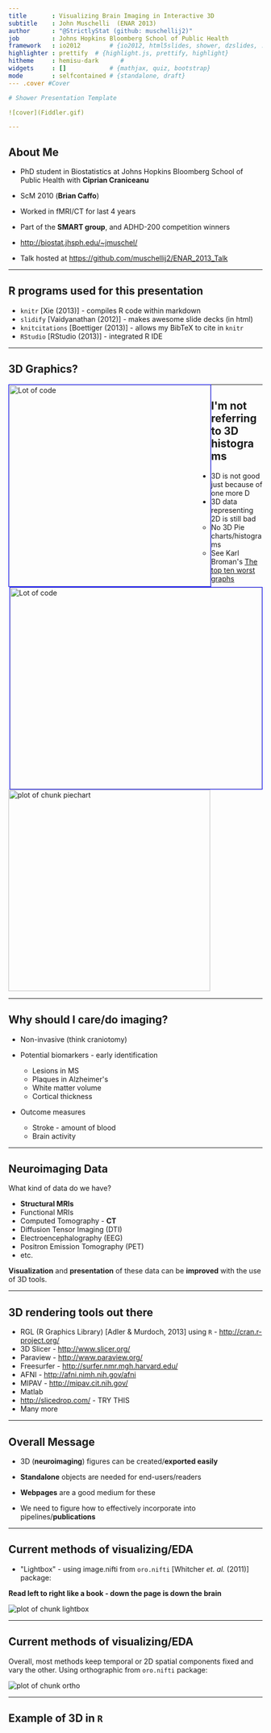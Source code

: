 ```yaml
---
title       : Visualizing Brain Imaging in Interactive 3D
subtitle    : John Muschelli  (ENAR 2013)
author      : "@StrictlyStat (github: muschellij2)" 
job         : Johns Hopkins Bloomberg School of Public Health
framework   : io2012        # {io2012, html5slides, shower, dzslides, ...}
highlighter : prettify  # {highlight.js, prettify, highlight}
hitheme     : hemisu-dark      # 
widgets     : []            # {mathjax, quiz, bootstrap}
mode        : selfcontained # {standalone, draft}
--- .cover #Cover

# Shower Presentation Template

![cover](Fiddler.gif)

---
```















<!---
<object data="./WebGL/index.html" width="600" height="400"> <embed src="./WebGL/index.html" width="600" height="400"> </embed> Error: Embedded data could not be displayed. </object>
-->

## About Me 

* PhD student in Biostatistics at Johns Hopkins Bloomberg School of Public Health with <span class="black"><b>Ciprian Craniceanu</b></span>

* ScM 2010 (<span class="black"><b>Brian Caffo</b></span>)

* Worked in fMRI/CT for last 4 years

* Part of the <span class="black"><b>SMART group</b></span>, and ADHD-200 competition winners

* http://biostat.jhsph.edu/~jmuschel/

* Talk hosted at https://github.com/muschellij2/ENAR_2013_Talk

---

## R programs used for this presentation

* `knitr` [Xie (2013)] - compiles R code within markdown
* `slidify` [Vaidyanathan (2012)] - makes awesome slide decks (in html)
* `knitcitations` [Boettiger (2013)] - allows my BibTeX to cite in `knitr`
* `RStudio` [RStudio (2013)] - integrated R IDE

---

## 3D Graphics?



<img src="3D_Hist.png" style="width:400px; height:400px; border:1px solid blue; float:left;" alt="Lot of code" >

<img src="3D_Excel.png"  style="width:500px; height:400px; border:1px solid blue; float:right;" alt="Lot of code">

---


## I'm not referring to 3D histograms

* 3D is not good just because of one more D
* 3D data representing 2D is still bad
  * No 3D Pie charts/histograms
  * See Karl Broman's [The top ten worst graphs](http://www.biostat.wisc.edu/~kbroman/topten_worstgraphs/)



<p><img src="figure/piechart.png" style="width:400px; height:400px" alt="plot of chunk piechart"> </p>

---

## Why should I care/do imaging?

* Non-invasive (think <span class="black">craniotomy</span>)
* Potential biomarkers - early identification
  * Lesions in MS
  * Plaques in Alzheimer's
  * White matter volume
  * Cortical thickness

* Outcome measures
  * Stroke - amount of blood
  * Brain activity

---


## Neuroimaging Data 
What kind of data do we have?
* <span class = "green"><b>Structural MRIs</b></span>
* Functional MRIs
* Computed Tomography - <span class = "green"><b>CT</b></span>
* Diffusion Tensor Imaging (DTI)
* Electroencephalography (EEG)
* Positron Emission Tomography (PET)
* etc. 

<span class="black"><b>Visualization</b></span> and <span class="black"><b>presentation</b></span> of these data can be <span class="black"><b>improved</b></span> with the use of 3D tools.

---



## 3D rendering tools out there

* <span class = 'green'>RGL</span> (R Graphics Library) [Adler & Murdoch, 2013] using `R` - http://cran.r-project.org/
* <span class = 'green'>3D Slicer</span> - http://www.slicer.org/
* Paraview - http://www.paraview.org/
* Freesurfer - http://surfer.nmr.mgh.harvard.edu/
* AFNI - http://afni.nimh.nih.gov/afni
* MIPAV - http://mipav.cit.nih.gov/
* Matlab
* http://slicedrop.com/ - TRY THIS
* Many more

---

## Overall Message

* 3D (<span class="red"><b>neuroimaging</b></span>)  figures can be created/<span class="red"><b>exported easily</b></span>
 
* <span class="red"><b>Standalone</b></span> objects are needed for end-users/readers
 
*  <span class="red"><b>Webpages</b></span> are a good medium for these
 
* We need to figure how to effectively incorporate into pipelines/<span class="red"><b>publications</b></span>


---


## Current methods of visualizing/EDA
* "Lightbox" - using image.nifti from `oro.nifti`  [Whitcher _et. al._ (2011)] package:

<span class="black"><b>Read left to right like a book - down the page is down the brain</b></span>

![plot of chunk lightbox](figure/lightbox.png) 

<!---
* Time series of individual voxels/regions of interest (ROI) <span class="black"><b>Keep 2D</b></span>
-->

---

## Current methods of visualizing/EDA
Overall, most methods keep temporal or 2D spatial components fixed and vary the other. 
Using orthographic from `oro.nifti` package:

![plot of chunk ortho](figure/ortho.png) 


---

## Example of 3D in `R` 


<object data="./WebGL/index.html" width="800" height="600"> <embed src="./WebGL/index.html" width="800" height="600"> </embed> Error: Embedded data could not be displayed. </object>

---

## How do I do this in `R`? - Example


```r
### read in brain image
tmp <- readNIfTI("MNI152_T1_2mm_brain.nii", reorient = FALSE)
dtemp <- dim(tmp)
### make the surface object - RGL renders
contour3d(tmp, x = 1:dtemp[1], y = 1:dtemp[2], z = 1:dtemp[3], level = 4500, 
    alpha = 0.15)

### this would be the ``activation'' or surface you want to render here
### just taking the upper WM from the template image
contour3d(tmp, level = c(8200, 8250), alpha = c(0.5, 0.8), add = TRUE, color = c("yellow", 
    "red"))

### add text
text3d(x = dtemp[1]/2, y = dtemp[2]/2, z = dtemp[3] * 0.98, text = "Top")
text3d(x = dtemp[1] * 0.98, y = dtemp[2]/2, z = dtemp[3]/2, text = "Right")

### export this to a webpage
writeWebGL_split(dir = file.path(outdir, "webGL"), width = 700, height = 500, 
    template = file.path(outdir, "my_template.html"))
```


---

## Why use `R`?

* Why choose as the main tool? 
* <span class="black"><b>STATISTICS</b></span> 
* <span class="black"><b>Packages</b></span> - a lot of cutting edge tools 
* Open-source
* <span class="black"><b>Reproducible</b></span> - somewhat lacking in neuroimaging
* <span class="black"><b>Scriptable</b></span>
* Exportable
* It works (You've seen it!)

---




## What (I think) makes a good interactive neuroimaging figure


* 3-4D <span class="black"><b>Interactive</b></span> (move, zoom, remove/add surfaces)
* Easy to use
* <span class="black"><b>Quick</b></span> to render (at least on user level)
* <span class="black"><b>Transparency</b></span> (opacity) - subcortical structures
* No (or very limited) 3rd Party software
* <span class="black"><b>Exportable</b></span>
  
  (Note - current figures do not have all these qualities )

---







## Moving through Space <span class="black"><b>and</b></span> Time!

<img src="238-4136_Thumbnails.png" style="width:780px; height:540px; center;" alt="Lot of code" >

---

## Slicer Example - WebGL export - CT Data

<video width="900" height="580" controls>
  <source src="Slicer_Example.mp4" type="video/mp4" loop="true">
</video>

---


## Why are we still 2D?

* We do exploratory data analysis / quality control mainly only in 2D

* Some investment in <span class="black>new software</span> - how many languages is enough!?

* 3D Figures in <span class="black>Papers/Presentations</span> are not generally accepted
  * "Nice picture, but where's the figure for the paper"
  
<!--- 
* Software exists to embed 3D in <span class="black"><b>PDF</b></span> - but not as smooth for large data (See Levine JGCS paper for misc3d)
-->
* "Tradition!" [Stein _et. al._ (1964)]


<img src="Fiddler.gif" alt="Fiddler" height="200" width="200">

<hr noshade size=1> Image from http://tvtropes.org/pmwiki/pmwiki.php/Theatre/FiddlerOnTheRoof?from=Main.FiddlerOnTheRoof</hr>

---


## Markdown - Use `R`!

* Integration into `knitr` is working - webgl hook
  * Exporting the html first, then embedding in html works fine
  * RStudio's default doesn't open md's over 2Mb (brain was 30Mb)
* `shiny` integration is possible, but slow depending on system
  * Meta-Interactive? Interactive control over interactive graphics
  
* `slidify` works with it (used in this presentation)

---

## Where's my 4D?

* Currently 4D is not implemented in `rgl`
* Can export multiple figures and switch back in forth like Slicer Example
  * Doesn't hold camera angle
  * Current research work - next few months

<img src="Wheres-the-Beef1.jpg" alt="Fiddler" height="200" width="200">

<hr noshade size=1> Image from http://blogs.citrix.com/2012/09/19/wheres-the-beef/wheres-the-beef-2/</hr>

---

## Conclusion

* 3D figures are <span class="black"><b>doable</b></span>
* `R` has a good interface - other tools are available
* Currently - good for internal reports/<span class="black"><b>EDA</b></span>
* <span class="black"><b>Not accepted</b></span> as figures - but supplemental material
* <span class="black"><b>More use</b></span> - better tools and more acceptance

* Note: Exporting can be done for all `rgl` objects, but use with <span class="black"><b>caution</b></span> - I am not condoning wild 4D exploding pie charts

---


## Thanks

* Ciprian Craniceanu and Brian Caffo - SMART Group
* Dan Hanley - MISTIE Trial
* Elizabeth Sweeney 
* Duncan Murdoch - for rgl and exporting: otherwise I'd still be presenting distorted brains
* Those who created the tools I use without even thinking

---

## Biblio
<span style="font-size:15px;">
<p>Stein J, Jewison N, Topol, Crane N, Frey L, Picon M, Mann P, Morris O, Harnick S, Williams J and others (1964).
<EM>Fiddler on the Roof</EM>.
Crown.

<p>Boettiger C (2013).
<EM>knitcitations: Citations for knitr markdown files</EM>.
R package version 0.3-3, <a href="http://CRAN.R-project.org/package=knitcitations">http://CRAN.R-project.org/package=knitcitations</a>.

<p>Xie Y (2013).
<EM>knitr: A general-purpose package for dynamic report generation in
R</EM>.
R package version 1.1.4, <a href="http://yihui.name/knitr/">http://yihui.name/knitr/</a>.

<p>Whitcher B, Schmid VJ and Thornton A (2011).
&ldquo;Working with the DICOM and NIfTI Data Standards in R.&rdquo;
<EM>Journal of Statistical Software</EM>, <B>44</B>(6), pp. 1&ndash;28.
<a href="http://www.jstatsoft.org/v44/i06/">http://www.jstatsoft.org/v44/i06/</a>.

<p>Adler D and Murdoch D (2013).
&ldquo;rgl: 3D visualization device system (OpenGL).&rdquo;
R package version 0.93.928, <a href="http://CRAN.R-project.org/package=rgl">http://CRAN.R-project.org/package=rgl</a>.

<p>RStudio (2013).
&ldquo;RStudio: Integrated development environment for R (Version 0.97.320).&rdquo;
[Computer software]. Retrieved March 6, 2013.
<a href="http://www.rstudio.org/">http://www.rstudio.org/</a>.

<p>Vaidyanathan R (2012).
<EM>slidify: Generate reproducible html5 slides from R markdown</EM>.
R package version 0.3.3, <a href="http://ramnathv.github.com/slidify/">http://ramnathv.github.com/slidify/</a>.

</span>
---

